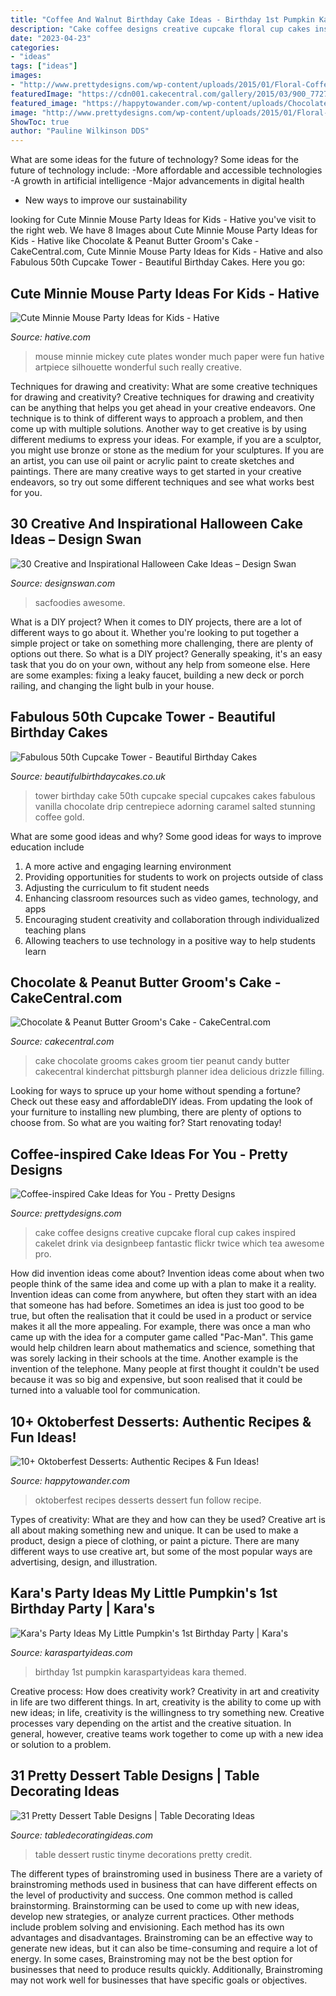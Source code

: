 ```yaml
---
title: "Coffee And Walnut Birthday Cake Ideas - Birthday 1st Pumpkin Karaspartyideas Kara Themed"
description: "Cake coffee designs creative cupcake floral cup cakes inspired cakelet drink via designbeep fantastic flickr twice which tea awesome pro"
date: "2023-04-23"
categories:
- "ideas"
tags: ["ideas"]
images:
- "http://www.prettydesigns.com/wp-content/uploads/2015/01/Floral-Coffee-Cake.jpg"
featuredImage: "https://cdn001.cakecentral.com/gallery/2015/03/900_772768xAKH_chocolate-amp-peanut-butter-grooms-cake.jpg"
featured_image: "https://happytowander.com/wp-content/uploads/Chocolate-skewers-682x1024.jpg"
image: "http://www.prettydesigns.com/wp-content/uploads/2015/01/Floral-Coffee-Cake.jpg"
ShowToc: true
author: "Pauline Wilkinson DDS"
---
```



What are some ideas for the future of technology?
Some ideas for the future of technology include: 
-More affordable and accessible technologies 
-A growth in artificial intelligence 
-Major advancements in digital health 
- New ways to improve our sustainability

	

		
looking for Cute Minnie Mouse Party Ideas for Kids - Hative you've visit to the right web. We have 8 Images about Cute Minnie Mouse Party Ideas for Kids - Hative like Chocolate &amp; Peanut Butter Groom&#039;s Cake - CakeCentral.com, Cute Minnie Mouse Party Ideas for Kids - Hative and also Fabulous 50th Cupcake Tower - Beautiful Birthday Cakes. Here you go:
		
    
## Cute Minnie Mouse Party Ideas For Kids - Hative

<img loading=lazy src="https://hative.com/wp-content/uploads/2015/03/minnie-mouse-party-ideas/2-minnie-mouse-party-ideas.jpg" onerror="this.onerror=null;this.src='https://tse3.mm.bing.net/th?id=OIP.EZj-5ZJcfPOb55UflFivUAHaLI&amp;pid=15.1';" alt="Cute Minnie Mouse Party Ideas for Kids - Hative">

_Source: hative.com_

>mouse minnie mickey cute plates wonder much paper were fun hative artpiece silhouette wonderful such really creative. 

	

Techniques for drawing and creativity: What are some creative techniques for drawing and creativity?
Creative techniques for drawing and creativity can be anything that helps you get ahead in your creative endeavors. One technique is to think of different ways to approach a problem, and then come up with multiple solutions. Another way to get creative is by using different mediums to express your ideas. For example, if you are a sculptor, you might use bronze or stone as the medium for your sculptures. If you are an artist, you can use oil paint or acrylic paint to create sketches and paintings. There are many creative ways to get started in your creative endeavors, so try out some different techniques and see what works best for you.

    
## 30 Creative And Inspirational Halloween Cake Ideas – Design Swan

<img loading=lazy src="https://img.designswan.com/2014/10/halloweenCakes/25.jpg" onerror="this.onerror=null;this.src='https://tse3.mm.bing.net/th?id=OIP.oCHswWmQ-OCviDAz1BSDCQHaJ4&amp;pid=15.1';" alt="30 Creative and Inspirational Halloween Cake Ideas – Design Swan">

_Source: designswan.com_

>sacfoodies awesome. 

	

What is a DIY project?
When it comes to DIY projects, there are a lot of different ways to go about it. Whether you're looking to put together a simple project or take on something more challenging, there are plenty of options out there. So what is a DIY project? Generally speaking, it's an easy task that you do on your own, without any help from someone else. Here are some examples: fixing a leaky faucet, building a new deck or porch railing, and changing the light bulb in your house.

    
## Fabulous 50th Cupcake Tower - Beautiful Birthday Cakes

<img loading=lazy src="http://beautifulbirthdaycakes.co.uk/wp-content/uploads/2017/10/IMG_1192-768x1024.jpg" onerror="this.onerror=null;this.src='https://tse2.mm.bing.net/th?id=OIP.zcu20uijraf2QM2Is2j3VQHaJ4&amp;pid=15.1';" alt="Fabulous 50th Cupcake Tower - Beautiful Birthday Cakes">

_Source: beautifulbirthdaycakes.co.uk_

>tower birthday cake 50th cupcake special cupcakes cakes fabulous vanilla chocolate drip centrepiece adorning caramel salted stunning coffee gold. 

	

What are some good ideas and why?
Some good ideas for ways to improve education include 
1. A more active and engaging learning environment 
2. Providing opportunities for students to work on projects outside of class 
3. Adjusting the curriculum to fit student needs 
4. Enhancing classroom resources such as video games, technology, and apps 
5. Encouraging student creativity and collaboration through individualized teaching plans 
6. Allowing teachers to use technology in a positive way to help students learn 

    
## Chocolate &amp; Peanut Butter Groom&#039;s Cake - CakeCentral.com

<img loading=lazy src="https://cdn001.cakecentral.com/gallery/2015/03/900_772768xAKH_chocolate-amp-peanut-butter-grooms-cake.jpg" onerror="this.onerror=null;this.src='https://tse4.mm.bing.net/th?id=OIP.J3Z85xLhnAy6S3uoTDjZaAHaJ4&amp;pid=15.1';" alt="Chocolate &amp; Peanut Butter Groom&#039;s Cake - CakeCentral.com">

_Source: cakecentral.com_

>cake chocolate grooms cakes groom tier peanut candy butter cakecentral kinderchat pittsburgh planner idea delicious drizzle filling. 

	

Looking for ways to spruce up your home without spending a fortune? Check out these easy and affordableDIY ideas. From updating the look of your furniture to installing new plumbing, there are plenty of options to choose from. So what are you waiting for? Start renovating today!

    
## Coffee-inspired Cake Ideas For You - Pretty Designs

<img loading=lazy src="http://www.prettydesigns.com/wp-content/uploads/2015/01/Floral-Coffee-Cake.jpg" onerror="this.onerror=null;this.src='https://tse2.mm.bing.net/th?id=OIP.GTHIPcqQdLKPiPPFnTj-AAHaFj&amp;pid=15.1';" alt="Coffee-inspired Cake Ideas for You - Pretty Designs">

_Source: prettydesigns.com_

>cake coffee designs creative cupcake floral cup cakes inspired cakelet drink via designbeep fantastic flickr twice which tea awesome pro. 

	

How did invention ideas come about?
Invention ideas come about when two people think of the same idea and come up with a plan to make it a reality. Invention ideas can come from anywhere, but often they start with an idea that someone has had before. Sometimes an idea is just too good to be true, but often the realisation that it could be used in a product or service makes it all the more appealing. For example, there was once a man who came up with the idea for a computer game called "Pac-Man". This game would help children learn about mathematics and science, something that was sorely lacking in their schools at the time. Another example is the invention of the telephone. Many people at first thought it couldn't be used because it was so big and expensive, but soon realised that it could be turned into a valuable tool for communication.

    
## 10+ Oktoberfest Desserts: Authentic Recipes &amp; Fun Ideas!

<img loading=lazy src="https://happytowander.com/wp-content/uploads/Chocolate-skewers-682x1024.jpg" onerror="this.onerror=null;this.src='https://tse3.mm.bing.net/th?id=OIP.0HVHzgyOeii0_IkFXM1NHAHaLH&amp;pid=15.1';" alt="10+ Oktoberfest Desserts: Authentic Recipes &amp; Fun Ideas!">

_Source: happytowander.com_

>oktoberfest recipes desserts dessert fun follow recipe. 

	

Types of creativity: What are they and how can they be used?
Creative art is all about making something new and unique. It can be used to make a product, design a piece of clothing, or paint a picture. There are many different ways to use creative art, but some of the most popular ways are advertising, design, and illustration.

    
## Kara&#039;s Party Ideas My Little Pumpkin&#039;s 1st Birthday Party | Kara&#039;s

<img loading=lazy src="https://karaspartyideas.com/wp-content/uploads/2019/11/My-Little-Pumpkins-1st-Birthday-Party-via-Karas-Party-Ideas-KarasPartyIdeas.com3_.jpeg" onerror="this.onerror=null;this.src='https://tse3.mm.bing.net/th?id=OIP.QV3WqU8NuGwRliicXGzkFAHaLH&amp;pid=15.1';" alt="Kara&#039;s Party Ideas My Little Pumpkin&#039;s 1st Birthday Party | Kara&#039;s">

_Source: karaspartyideas.com_

>birthday 1st pumpkin karaspartyideas kara themed. 

	

Creative process: How does creativity work?
Creativity in art and creativity in life are two different things. In art, creativity is the ability to come up with new ideas; in life, creativity is the willingness to try something new. Creative processes vary depending on the artist and the creative situation. In general, however, creative teams work together to come up with a new idea or solution to a problem.

    
## 31 Pretty Dessert Table Designs | Table Decorating Ideas

<img loading=lazy src="https://www.tinyme.com/blog/wp-content/uploads/10-delightful-dessert-table-ideas/10-Delightful-Dessert-Table-Ideas-10.jpg" onerror="this.onerror=null;this.src='https://tse1.mm.bing.net/th?id=OIP.1Oux11jq2VrBWb_fzf86jwHaLH&amp;pid=15.1';" alt="31 Pretty Dessert Table Designs | Table Decorating Ideas">

_Source: tabledecoratingideas.com_

>table dessert rustic tinyme decorations pretty credit. 

	

The different types of brainstroming used in business
There are a variety of brainstroming methods used in business that can have different effects on the level of productivity and success. One common method is called brainstorming. Brainstorming can be used to come up with new ideas, develop new strategies, or analyze current practices. Other methods include problem solving and envisioning. Each method has its own advantages and disadvantages.
Brainstroming can be an effective way to generate new ideas, but it can also be time-consuming and require a lot of energy. In some cases, Brainstroming may not be the best option for businesses that need to produce results quickly. Additionally, Brainstroming may not work well for businesses that have specific goals or objectives.

